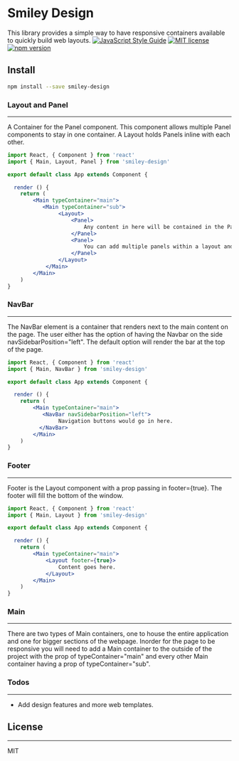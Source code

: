 # Smiley Design
This library provides a simple way to have responsive containers available to quickly build web layouts. 
[![JavaScript Style Guide](https://img.shields.io/badge/code_style-standard-brightgreen.svg)](https://standardjs.com) [![MIT license](http://img.shields.io/badge/license-MIT-brightgreen.svg)](http://opensource.org/licenses/MIT) [![npm version](http://img.shields.io/npm/v/REPO.svg?style=flat)](https://npmjs.org/package/REPO "View this project on npm")

## Install

```bash
npm install --save smiley-design
```
### Layout and Panel
-----------------------------------
A Container for the Panel component. This component allows multiple Panel components to stay in one container. A Layout holds Panels inline with each other.
```jsx
import React, { Component } from 'react'
import { Main, Layout, Panel } from 'smiley-design'

export default class App extends Component {

  render () {
    return (
        <Main typeContainer="main"> 
           <Main typeContainer="sub">
                <Layout>
                    <Panel>
                        Any content in here will be contained in the Panel.
                    </Panel>
                    <Panel>
                        You can add multiple panels within a layout and they will be side by sibe by side.
                    </Panel>
                </Layout>
            </Main>
        </Main>
    )
}
```
### NavBar
-----------------------------------
The NavBar element is a container that renders next to the main content on the page. The user either has the option of having the Navbar on the side navSidebarPosition="left". The default option will render the bar at the top of the page.
```jsx
import React, { Component } from 'react'
import { Main, NavBar } from 'smiley-design'

export default class App extends Component {

  render () {
    return (
        <Main typeContainer="main"> 
           <NavBar navSidebarPosition="left">
                Navigation buttons would go in here.
          </NavBar>
        </Main>
    )
}
```

### Footer
-----------------------------------
Footer is the Layout component with a prop passing in footer={true}. The footer will fill the bottom of the window.
```jsx
import React, { Component } from 'react'
import { Main, Layout } from 'smiley-design'

export default class App extends Component {

  render () {
    return (
        <Main typeContainer="main"> 
            <Layout footer={true}>
                Content goes here.
            </Layout>
        </Main>
    )
}
```
### Main
-----------------------------------
There are two types of Main containers, one to house the entire application and one for bigger sections of the webpage. Inorder for the page to be responsive you will need to add a Main container to the outside of the project with the prop of typeContainer="main" and every other Main container having a prop of typeContainer="sub".

### Todos
-----------------------------------
 - Add design features and more web templates.

## License
-----------------------------------
MIT
